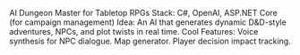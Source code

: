 AI Dungeon Master for Tabletop RPGs
Stack: C#, OpenAI, ASP.NET Core (for campaign management)
Idea: An AI that generates dynamic D&D-style adventures, NPCs, and plot twists in real time.
Cool Features:
Voice synthesis for NPC dialogue.
Map generator.
Player decision impact tracking.